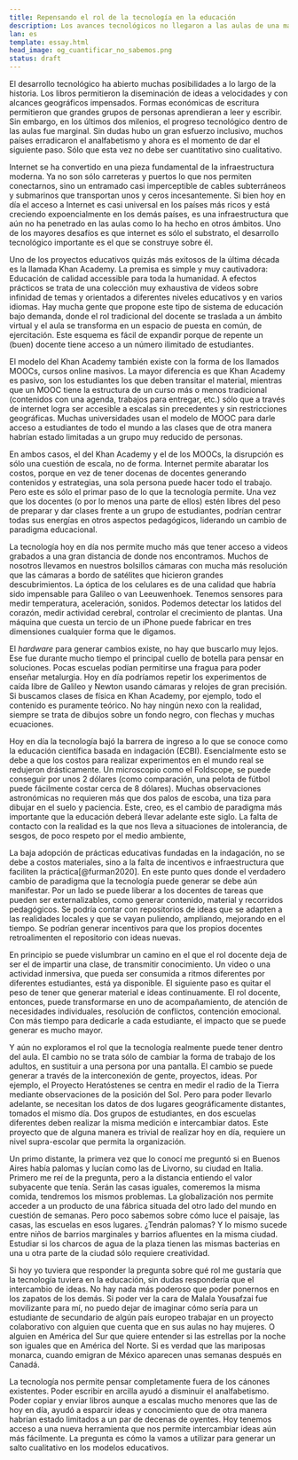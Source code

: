 ```yaml
---
title: Repensando el rol de la tecnología en la educación
description: Los avances tecnológicos no llegaron a las aulas de una manera eficiente. Diferentes pensamientos sobre cómo nuevas herramientas podrían cambiar la dinámica escolar.
lan: es
template: essay.html
head_image: og_cuantificar_no_sabemos.png
status: draft
---
```


El desarrollo tecnológico ha abierto muchas posibilidades a lo largo de la historia. Los libros permitieron la diseminación de ideas a velocidades y con alcances geográficos impensados. Formas económicas de escritura permitieron que grandes grupos de personas aprendieran a leer y escribir. Sin embargo, en los últimos dos milenios, el progreso tecnológico dentro de las aulas fue marginal. Sin dudas hubo un gran esfuerzo inclusivo, muchos países erradicaron el analfabetismo y ahora es el momento de dar el siguiente paso. Sólo que esta vez no debe ser cuantitativo sino cualitativo. 

Internet se ha convertido en una pieza fundamental de la infraestructura moderna. Ya no son sólo carreteras y puertos lo que nos permiten conectarnos, sino un entramado casi imperceptible de cables subterráneos y submarinos que transportan unos y ceros incesantemente. Si bien hoy en día el acceso a Internet es casi universal en los países más ricos y está creciendo expoencialmente en los demás países, es una infraestructura que aún no ha penetrado en las aulas como lo ha hecho en otros ámbitos. Uno de los mayores desafíos es que internet es sólo el substrato, el desarrollo tecnológico importante es el que se construye sobre él. 

Uno de los proyectos educativos quizás más exitosos de la última década es la llamada Khan Academy. La premisa es simple y muy cautivadora: Educación de calidad accessible para toda la humanidad. A efectos prácticos se trata de una colección muy exhaustiva de videos sobre infinidad de temas y orientados a diferentes niveles educativos y en varios idiomas. Hay mucha gente que propone este tipo de sistema de educación bajo demanda, donde el rol tradicional del docente se traslada a un ámbito virtual y el aula se transforma en un espacio de puesta en común, de ejercitación. Este esquema es fácil de expandir porque de repente un (buen) docente tiene acceso a un número ilimitado de estudiantes. 

El modelo del Khan Academy también existe con la forma de los llamados MOOCs, cursos online masivos. La mayor diferencia es que Khan Academy es pasivo, son los estudiantes los que deben transitar el material, mientras que un MOOC tiene la estructura de un curso más o menos tradicional (contenidos con una agenda, trabajos para entregar, etc.) sólo que a través de internet logra ser accesible a escalas sin precedentes y sin restricciones geográficas. Muchas universidades usan el modelo de MOOC para darle acceso a estudiantes de todo el mundo a las clases que de otra manera habrían estado limitadas a un grupo muy reducido de personas. 

En ambos casos, el del Khan Academy y el de los MOOCs, la disrupción es sólo una cuestión de escala, no de forma. Internet permite abaratar los costos, porque en vez de tener docenas de docentes generando contenidos y estrategias, una sola persona puede hacer todo el trabajo. Pero este es sólo el primar paso de lo que la tecnología permite. Una vez que los docentes (o por lo menos una parte de ellos) estén libres del peso de preparar y dar clases frente a un grupo de estudiantes, podrían centrar todas sus energías en otros aspectos pedagógicos, liderando un cambio de paradigma educacional. 

La tecnología hoy en día nos permite mucho más que tener acceso a videos grabados a una gran distancia de donde nos encontramos. Muchos de nosotros llevamos en nuestros bolsillos cámaras con mucha más resolución que las cámaras a bordo de satélites que hicieron grandes descubrimientos. La óptica de los celulares es de una calidad que habría sido impensable para Galileo o van Leeuwenhoek. Tenemos sensores para medir temperatura, aceleración, sonidos. Podemos detectar los latidos del corazón, medir actividad cerebral, controlar el crecimiento de plantas. Una máquina que cuesta un tercio de un iPhone puede fabricar en tres dimensiones cualquier forma que le digamos. 

El *hardware* para generar cambios existe, no hay que buscarlo muy lejos. Ese fue durante mucho tiempo el principal cuello de botella para pensar en soluciones. Pocas escuelas podían permitirse una fragua para poder enseñar metalurgia. Hoy en día podríamos repetir los experimentos de caída libre de Galileo y Newton usando cámaras y relojes de gran precisión. Si buscamos clases de física en Khan Academy, por ejemplo, todo el contenido es puramente teórico. No hay ningún nexo con la realidad, siempre se trata de dibujos sobre un fondo negro, con flechas y muchas ecuaciones. 

Hoy en día la tecnología bajó la barrera de ingreso a lo que se conoce como la educación científica basada en indagación (ECBI). Esencialmente esto se debe a que los costos para realizar experimentos en el mundo real se redujeron drásticamente. Un microscopio como el Foldscope, se puede conseguir por unos 2 dólares (como comparación, una pelota de fútbol puede fácilmente costar cerca de 8 dólares). Muchas observaciones astronómicas no requieren más que dos palos de escoba, una tiza para dibujar en el suelo y paciencia. Este, creo, es el cambio de paradigma más importante que la educación deberá llevar adelante este siglo. La falta de contacto con la realidad es la que nos lleva a situaciones de intolerancia, de sesgos, de poco respeto por el medio ambiente, 

La baja adopción de prácticas educativas fundadas en la indagación, no se debe a costos materiales, sino a la falta de incentivos e infraestructura que faciliten la práctica[@furman2020]. En este punto ques donde el verdadero cambio de paradigma que la tecnología puede generar se debe aún manifestar. Por un lado se puede liberar a los docentes de tareas que pueden ser externalizables, como generar contenido, material y recorridos pedagógicos. Se podría contar con repositorios de ideas que se adapten a las realidades locales y que se vayan puliendo, ampliando, mejorando en el tiempo. Se podrían generar incentivos para que los propios docentes retroalimenten el repositorio con ideas nuevas. 

En principio se puede vislumbrar un camino en el que el rol docente deja de ser el de impartir una clase, de transmitir conocimiento. Un video o una actividad inmersiva, que pueda ser consumida a ritmos diferentes por diferentes estudiantes, está ya disponible. El siguiente paso es quitar el peso de tener que generar material e ideas continuamente. El rol docente, entonces, puede transformarse en uno de acompañamiento, de atención de necesidades individuales, resolución de conflictos, contención emocional. Con más tiempo para dedicarle a cada estudiante, el impacto que se puede generar es mucho mayor. 

Y aún no exploramos el rol que la tecnología realmente puede tener dentro del aula. El cambio no se trata sólo de cambiar la forma de trabajo de los adultos, en sustituir a una persona por una pantalla. El cambio se puede generar a través de la interconexión de gente, proyectos, ideas. Por ejemplo, el Proyecto Heratóstenes se centra en medir el radio de la Tierra mediante observaciones de la posición del Sol. Pero para poder llevarlo adelante, se necesitan los datos de dos lugares geográficamente distantes, tomados el mismo día. Dos grupos de estudiantes, en dos escuelas diferentes deben realizar la misma medición e intercambiar datos. Este proyecto que de alguna manera es trivial de realizar hoy en día, requiere un nivel supra-escolar que permita la organización. 

Un primo distante, la primera vez que lo conocí me preguntó si en Buenos Aires había palomas y lucían como las de Livorno, su ciudad en Italia. Primero me reí de la pregunta, pero a la distancia entiendo el valor subyacente que tenía. Serán las casas iguales, comeremos la misma comida, tendremos los mismos problemas. La globalización nos permite acceder a un producto de una fábrica situada del otro lado del mundo en cuestión de semanas. Pero poco sabemos sobre cómo luce el paisaje, las casas, las escuelas en esos lugares. ¿Tendrán palomas? Y lo mismo sucede entre niños de barrios marginales y barrios afluentes en la misma ciudad. Estudiar si los charcos de agua de la plaza tienen las mismas bacterias en una u otra parte de la ciudad sólo requiere creatividad. 

Si hoy yo tuviera que responder la pregunta sobre qué rol me gustaría que la tecnología tuviera en la educación, sin dudas respondería que el intercambio de ideas. No hay nada más poderoso que poder ponernos en los zapatos de los demás. Si poder ver la cara de Malala Yousafzai fue movilizante para mí, no puedo dejar de imaginar cómo sería para un estudiante de secundario de algún país europeo trabajar en un proyecto colaborativo con alguien que cuenta que en sus aulas no hay mujeres. O alguien en América del Sur que quiere entender si las estrellas por la noche son iguales que en América del Norte. Si es verdad que las mariposas monarca, cuando emigran de México aparecen unas semanas después en Canadá. 

La tecnología nos permite pensar completamente fuera de los cánones existentes. Poder escribir en arcilla ayudó a disminuir el analfabetismo. Poder copiar y enviar libros aunque a escalas mucho menores que las de hoy en día, ayudó a esparcir ideas y conocimiento que de otra manera habrían estado limitados a un par de decenas de oyentes. Hoy tenemos acceso a una nueva herramienta que nos permite intercambiar ideas aún más fácilmente. La pregunta es cómo la vamos a utilizar para generar un salto cualitativo en los modelos educativos. 


